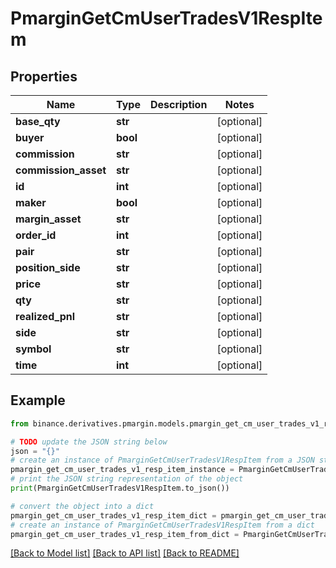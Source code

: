 # PmarginGetCmUserTradesV1RespItem


## Properties

Name | Type | Description | Notes
------------ | ------------- | ------------- | -------------
**base_qty** | **str** |  | [optional] 
**buyer** | **bool** |  | [optional] 
**commission** | **str** |  | [optional] 
**commission_asset** | **str** |  | [optional] 
**id** | **int** |  | [optional] 
**maker** | **bool** |  | [optional] 
**margin_asset** | **str** |  | [optional] 
**order_id** | **int** |  | [optional] 
**pair** | **str** |  | [optional] 
**position_side** | **str** |  | [optional] 
**price** | **str** |  | [optional] 
**qty** | **str** |  | [optional] 
**realized_pnl** | **str** |  | [optional] 
**side** | **str** |  | [optional] 
**symbol** | **str** |  | [optional] 
**time** | **int** |  | [optional] 

## Example

```python
from binance.derivatives.pmargin.models.pmargin_get_cm_user_trades_v1_resp_item import PmarginGetCmUserTradesV1RespItem

# TODO update the JSON string below
json = "{}"
# create an instance of PmarginGetCmUserTradesV1RespItem from a JSON string
pmargin_get_cm_user_trades_v1_resp_item_instance = PmarginGetCmUserTradesV1RespItem.from_json(json)
# print the JSON string representation of the object
print(PmarginGetCmUserTradesV1RespItem.to_json())

# convert the object into a dict
pmargin_get_cm_user_trades_v1_resp_item_dict = pmargin_get_cm_user_trades_v1_resp_item_instance.to_dict()
# create an instance of PmarginGetCmUserTradesV1RespItem from a dict
pmargin_get_cm_user_trades_v1_resp_item_from_dict = PmarginGetCmUserTradesV1RespItem.from_dict(pmargin_get_cm_user_trades_v1_resp_item_dict)
```
[[Back to Model list]](../README.md#documentation-for-models) [[Back to API list]](../README.md#documentation-for-api-endpoints) [[Back to README]](../README.md)


